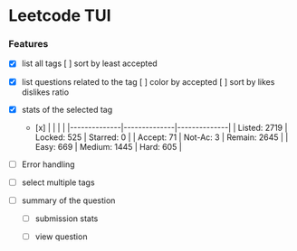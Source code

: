 # Leetcode TUI
### Features

- [x] list all tags
    [ ] sort by least accepted 

- [x] list questions related to the tag
    [ ] color by accepted
    [ ] sort by likes dislikes ratio

- [x] stats of the selected tag
    - [x] 
        |              |              |              |
        |--------------|--------------|--------------|
        | Listed: 2719 | Locked: 525  | Starred: 0   |
        | Accept: 71   | Not-Ac: 3    | Remain: 2645 |
        | Easy: 669    | Medium: 1445 | Hard: 605    |

- [ ] Error handling

- [ ] select multiple tags

- [ ] summary of the question 

    - [ ] submission stats

    - [ ] view question
